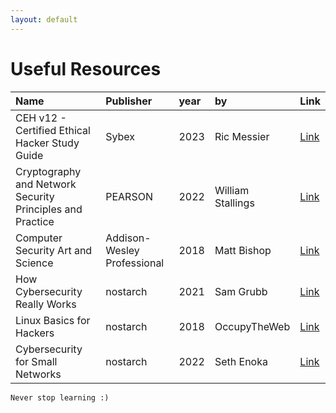 ```yaml
---
layout: default
---
```


# Useful Resources

| Name               | Publisher| year | by | Link |
|:-------------------|:---------|:-----|:---|:-----|
| CEH v12 - Certified Ethical Hacker Study Guide | Sybex | 2023 |Ric Messier | [Link](https://www.amazon.com/Certified-Ethical-Hacker-Practice-Questions/dp/1394186924) |
| Cryptography and Network Security Principles and Practice | PEARSON | 2022 | William Stallings | [Link](https://www.amazon.com/Cryptography-Network-Security-Principles-Practice/dp/0133354695) |
| Computer Security Art and Science | Addison-Wesley Professional | 2018 | Matt Bishop | [Link](https://www.amazon.com/Computer-Security-2nd-Matt-Bishop/dp/0321712331)|
| How Cybersecurity Really Works | nostarch | 2021 | Sam Grubb | [Link](https://nostarch.com/cybersecurityreallyworks)|
| Linux Basics for Hackers | nostarch | 2018 | OccupyTheWeb | [Link](https://nostarch.com/linuxbasicsforhackers)|
| Cybersecurity for Small Networks | nostarch | 2022 | Seth Enoka | [Link](https://nostarch.com/cybersecurity-small-networks)|


```
Never stop learning :)
```
